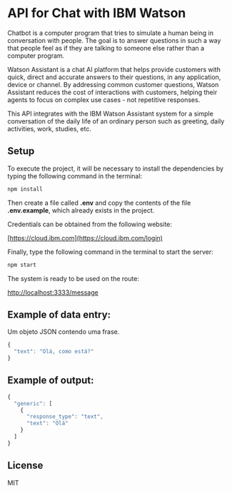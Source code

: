 # API for Chat with IBM Watson

Chatbot is a computer program that tries to simulate a human being in conversation with people. The goal is to answer questions in such a way that people feel as if they are talking to someone else rather than a computer program.

Watson Assistant is a chat AI platform that helps provide customers with quick, direct and accurate answers to their questions, in any application, device or channel. By addressing common customer questions, Watson Assistant reduces the cost of interactions with customers, helping their agents to focus on complex use cases - not repetitive responses.

This API integrates with the IBM Watson Assistant system for a simple conversation of the daily life of an ordinary person such as greeting, daily activities, work, studies, etc.

## Setup

To execute the project, it will be necessary to install the dependencies by typing the following command in the terminal:

```bash
npm install
```

Then create a file called **.env** and copy the contents of the file **.env.example**, which already exists in the project.

Credentials can be obtained from the following website:

[https://cloud.ibm.com](https://cloud.ibm.com/login)


Finally, type the following command in the terminal to start the server:

```bash
npm start
```

The system is ready to be used on the route:

[http://localhost:3333/message](http://localhost:3333/message)

## Example of data entry:

Um objeto JSON contendo uma frase.
 
```javascript
{
  "text": "Olá, como está?"
}
```
## Example of output:

```javascript
{
  "generic": [
    {
      "response_type": "text",
      "text": "Olá"
    }
  ]
}
```
## License

MIT
